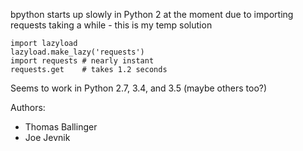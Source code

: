 bpython starts up slowly in Python 2 at the moment due to importing requests taking a while - this is my temp solution

    import lazyload
    lazyload.make_lazy('requests')
    import requests # nearly instant
    requests.get    # takes 1.2 seconds

Seems to work in Python 2.7, 3.4, and 3.5 (maybe others too?)

Authors:
* Thomas Ballinger
* Joe Jevnik
